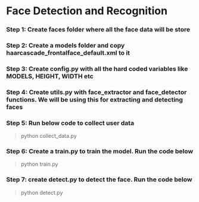 # Face Detection and Recognition

### Step 1: Create faces folder where all the face data will be store
### Step 2: Create a models folder and copy haarcascade_frontalface_default.xml to it
### Step 3: Create config.py with all the hard coded variables like MODELS, HEIGHT, WIDTH etc
### Step 4: Create utils.py with face_extractor and face_detector functions. We will be using this for extracting and detecting faces
### Step 5: Run below code to collect user data
> python collect_data.py
### Step 6: Create a train.py to train the model. Run the code below
> python train.py
### Step 7: create detect.py to detect the face. Run the code below
>python detect.py

